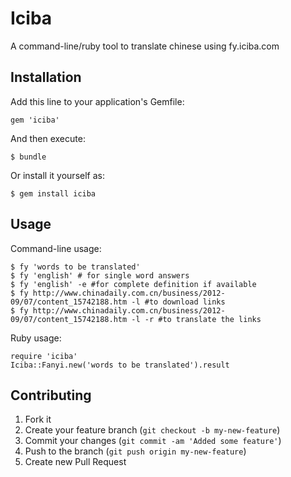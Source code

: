 # Iciba

A command-line/ruby tool to translate chinese using fy.iciba.com

## Installation

Add this line to your application's Gemfile:

    gem 'iciba'

And then execute:

    $ bundle

Or install it yourself as:

    $ gem install iciba

## Usage

Command-line usage:

    $ fy 'words to be translated'
    $ fy 'english' # for single word answers
    $ fy 'english' -e #for complete definition if available
    $ fy http://www.chinadaily.com.cn/business/2012-09/07/content_15742188.htm -l #to download links
    $ fy http://www.chinadaily.com.cn/business/2012-09/07/content_15742188.htm -l -r #to translate the links
    
Ruby usage:
    
    require 'iciba'
    Iciba::Fanyi.new('words to be translated').result

## Contributing

1. Fork it
2. Create your feature branch (`git checkout -b my-new-feature`)
3. Commit your changes (`git commit -am 'Added some feature'`)
4. Push to the branch (`git push origin my-new-feature`)
5. Create new Pull Request
